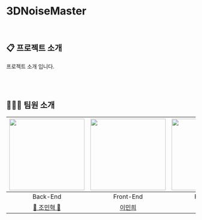 # 3DNoiseMaster

<br/>

## 📋 프로젝트 소개

프로젝트 소개 입니다.

<br><br>

## 🧑‍🤝‍🧑 팀원 소개

| <img src = https://github.com/user-attachments/assets/8754f5d1-e079-4579-9015-4ecf1192d749 width="200" height="190"> | <img src =https://github.com/user-attachments/assets/803296c5-75fe-474f-9253-5a32eb17ea9e width="200" height="190"> | <img src =https://github.com/user-attachments/assets/6c9a9de1-6b4a-4443-9de9-74be94683489 width="200" height="190"> |  
|:------------------------------------------------------------------------------------------------------------------------------------------:|:-----------------------------------------------------------------------------------------------------------------------------------------:|:------------------------------------------------------------------------------------------------------------------------------------------:|
|                                                                  Back-End                                                                  |                                                                 Front-End                                                                  |                                                                  Front-End                                                                  |Back-End|
|                                                    [👑 조민혁 👑](https://github.com/BlueArcticFox)                                        |                                                    [이민희](https://github.com/minhe8564)                                              |                                                     [강다영](https://github.com/Jin-o12)                                                      |

<br><br>
